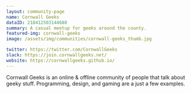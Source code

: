 ```yaml
---
layout: community-page
name: Cornwall Geeks
dataID: 218412503144680
summary: A casual meetup for geeks around the county.
featured-img: cornwall-geeks
image: /assets/img/communities/cornwall-geeks_thumb.jpg

twitter: https://twitter.com/CornwallGeeks
slack: https://join.cornwallgeeks.net/
website: https://cornwallgeeks.github.io/
---
```

Cornwall Geeks is an online & offline community of people that talk about geeky stuff.
Programming, design, and gaming are a just a few examples.
